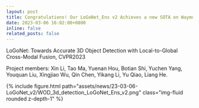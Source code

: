 ```yaml
---
layout: post
title: Congratulations! Our LoGoNet_Ens v2 Achieves a new SOTA on Waymo Open Dataset 3D Detection Leaderboard!
date: 2023-03-06 16:02:00+0800
inline: false
related_posts: false
---
```


LoGoNet: Towards Accurate 3D Object Detection with Local-to-Global Cross-Modal Fusion, CVPR2023

Project members: Xin Li, Tao Ma, Yuenan Hou, Botian Shi, Yuchen Yang, Youquan Liu, Xingjiao Wu, Qin Chen, Yikang Li, Yu Qiao, Liang He.

{% include figure.html path="assets/news/23-03-06-LoGoNet_v2/WOD_3d_detection_LoGoNet_Ens_v2.png" class="img-fluid rounded z-depth-1" %}
